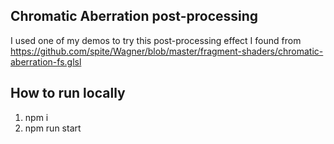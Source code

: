 ## Chromatic Aberration post-processing

I used one of my demos to try this post-processing effect I found from https://github.com/spite/Wagner/blob/master/fragment-shaders/chromatic-aberration-fs.glsl

## How to run locally

1. npm i
2. npm run start